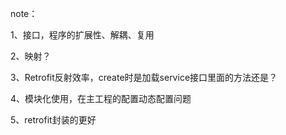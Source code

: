 note：

1、接口，程序的扩展性、解耦、复用

2、映射？

3、Retrofit反射效率，create时是加载service接口里面的方法还是？

4、模块化使用，在主工程的配置动态配置问题

5、retrofit封装的更好
